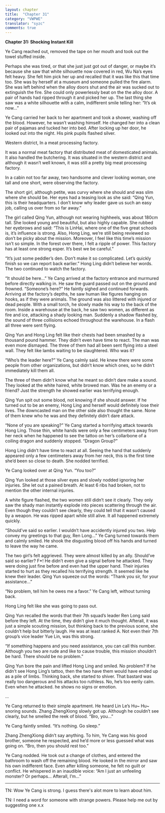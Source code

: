 ```yaml
---
layout: chapter
title:  "Chapter 31"
category: "VWPWE"
translator: "syzc"
comments: true
---
```


**Chapter 31: Shocking Instant Kill**
 
Ye Cang reached out, removed the tape on her mouth and took out the towel stuffed inside.
 
Perhaps she was tired, or that she just just got out of danger, or maybe it’s because she saw that white silhouette now covered in red, Wu Na’s eyes felt heavy. She felt him pick her up and recalled that it was like this that time too. She was by herself at a museum and someone pulled the fire alarm. She was left behind when the alloy doors shut and the air was sucked out to extinguish the fire. She could only powerlessly beat on the the alloy door. A pair of hands had ripped through it and picked her up. The last thing she saw was a white silhouette with a calm, indifferent smile telling her: “It’s ok now...”
 
Ye Cang carried her back to her apartment and took a shower, washing off the blood. However, he wasn’t washing himself. He changed her into a clean pair of pajamas and tucked her into bed. After locking up her door, he looked out into the night. His pink pupils flashed silver.
 
Western district, In a meat processing factory.
 
It was a normal meat factory that distributed meat of domesticated animals. It also handled the butchering. It was situated in the western district and although it wasn’t well known, it was still a pretty big meat processing factory.
 
In a cabin not too far away, two handsome and clever looking woman, one tall and one short, were observing the factory.
 
The short girl, although petite, was curvy where she should and was slim where she should be. Her eyes had a teasing look as she said: “Qing Yun, this is their headquarters. I don’t know why leader gave us such an easy job, calling us over from so far away.”
 
The girl called Qing Yun, although not wearing highheels, was about 180cm tall. She looked young and beautiful, but also highly capable. She rubbed her eyebrows and said: “This is LinHai, where one of the five great schools is, it’s influence is strong. Also, Hong Ling, we’re still being reviewed so don’t be picky about the mission. Moreover, I feel like this time’s mission isn’t so simple. In the forest over there, I felt a ripple of power. This factory has at least one strong esper. It’s best we be careful.”
 
“It’s just some peddler’s den. Don’t make it so complicated. Let’s quickly finish so we can report back earlier.” Hong Ling didn’t believe her words. The two continued to watch the factory.
 
“It should be here...” Ye Cang arrived at the factory entrance and murmured before directly walking in. He saw the guard passed out on the ground and frowned. “Someone’s here?” He faintly sighed and continued forwards. Arriving at the factory’s depths, he saw human like figures hanging on hooks, as if they were animals. The ground was also littered with injured or dead people. With a small torch, he slowly made his way to the back of the room. Inside a warehouse at the back, he saw two women, as different as fire and ice, attacking a shady looking man. Suddenly a shadow flashed by, the sound of three collisions echoed throughout the warehouse. In a flash all three were sent flying. 
 
Qing Yun and Hong Ling felt like their chests had been smashed by a thousand pound hammer. They didn’t even have time to react. The man was even more dismayed. The three of them had all been sent flying into a steel wall. They felt like lambs waiting to be slaughtered. Who was it?
 
“Who’s the leader here?” Ye Cang calmly said. He knew there were some people from other organizations, but didn’t know which ones, so he didn’t immediately kill them all.
 
The three of them didn’t know what he meant so didn’t dare make a sound. They looked at the white haired, white browed man. Was he an enemy or a friend? Just the strength he showed earlier was terrifying enough.
 
Qing Yun spit out some blood, not knowing if she should answer. If he turned out to be an enemy, Hong Ling and herself would definitely lose their lives. The downcasted man on the other side also thought the same. None of them knew who he was and they definitely didn’t dare attack.
 
“None of you are speaking?” Ye Cang started a horrifying attack towards Hong Ling. Those thin, white hands were only a few centimeters away from her neck when he happened to see the tattoo on her’s collarbone of a coiling dragon and suddenly stopped. “Dragon Group?”
 
Hong Ling didn’t have time to react at all. Seeing the hand that suddenly appeared only a few centimeters away from her neck, this is the first time she’d been so close to death. She nodded terrified. 
 
Ye Cang looked over at Qing Yun. “You too?”
 
Qing Yun looked at those silver eyes and slowly nodded ignoring her injuries. She let out a pained breath. At least 6 ribs had broken, not to mention the other internal injuries. 
 
A white figure flashed, the two women still didn’t see it clearly. They only saw the shady man instantly explode into pieces scattering through the air. Even though they couldn’t see clearly, they could tell that it wasn’t caused by a weapon. He was ripped apart while still alive. It all happened extremely quickly.
 
“Should’ve said so earlier. I wouldn’t have accidently injured you two. Help convey my greetings to that guy, Ren Long...” Ye Cang turned towards them and calmly smiled. He shook the disgusting blood off his hands and turned to leave the way he came.
 
The two girl’s felt aggrieved. They were almost killed by an ally. Should’ve said so earlier? F*! He didn’t even give a signal before he attacked. They were doing just fine before and even had the upper hand. Their injuries started to hurt as they recalled his terrifying strength. It seemed like he knew their leader. Qing Yun squeeze out the words: “Thank you sir,  for your assistance...”
 
“No problem, tell him he owes me a favor.” Ye Cang left, without turning back.
 
Hong Ling felt like she was going to pass out.
 
Qing Yun recalled the words that their 7th squad’s leader Ren Long said before they left. At the time, they didn’t give it much thought. Afterall, it was just a simple scouting mission, but thinking back to the previous scene, she couldn’t help but bitterly laugh. He was at least ranked A. Not even their 7th group’s vice leader Yue Lin, was this strong.
 
“If something happens and you need assistance, you can call this number. Although you two are rude and like to cause trouble, this mission shouldn’t be hard. There should be no problem.”
 
Qing Yun bore the pain and lifted Hong Ling and smiled. No problem? If he didn’t see Hong Ling’s tattoo, then the two have them would have ended up as a pile of limbs. Thinking back, she started to shiver. That bastard was really too dangerous and his attacks too ruthless. No, he’s too eerily calm. Even when he attacked. he shows no signs or emotion.
 
...
 
Ye Cang returned to their simple apartment. He heard Lin Le’s Hu~ Hu~ snoring sounds. Zhang ZhengXiong slowly got up. Although he couldn’t see clearly, but he smelled the reek of blood. “Bro, you...”
 
Ye Cang faintly smiled. “It’s nothing. Go sleep.” 
 
Zhang ZhengXiong didn’t say anything. To him, Ye Cang was his good brother, someone he respected, and he’d more or less guessed what was going on. “Bro, then you should rest too.”
 
Ye Cang nodded. He took out a change of clothes, and entered the bathroom to wash off the remaining blood. He looked in the mirror and saw his own indifferent face. Even after killing someone, he felt no guilt or conflict. He whispered in an inaudible voice: “Am I just an unfeeling monster? Or perhaps... Afterall, I’m...”

---

TN: Wow Ye Cang is strong. I guess there's alot more to learn about him.

TN: I need a word for someone with strange powers. Please help me out by suggesting one x.x